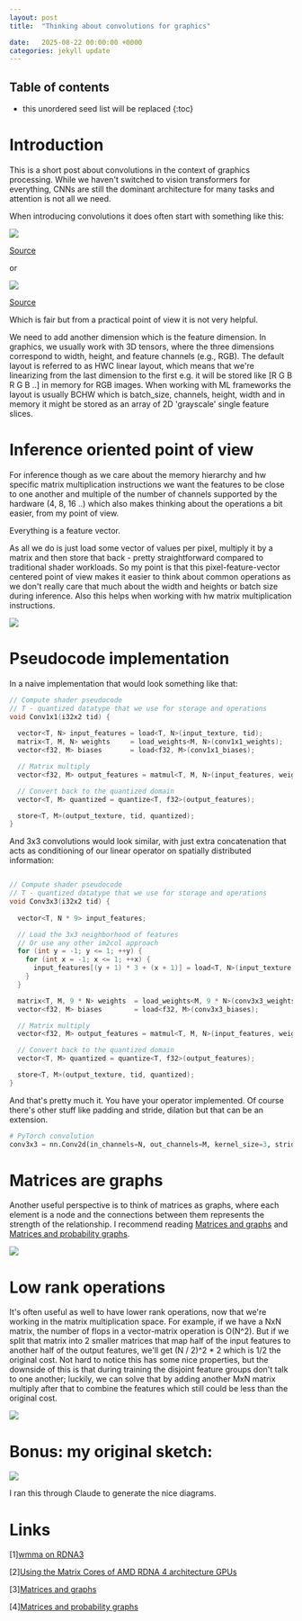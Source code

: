 ```yaml
---
layout: post
title:  "Thinking about convolutions for graphics"

date:   2025-08-22 00:00:00 +0000
categories: jekyll update
---
```


<script type="text/x-mathjax-config">
  MathJax.Hub.Config({
    tex2jax: {
      skipTags: ['script', 'noscript', 'style', 'textarea', 'pre'],
      inlineMath: [['$$','$$']]
    }
  });
</script>
<script src="https://cdn.mathjax.org/mathjax/latest/MathJax.js?config=TeX-AMS-MML_HTMLorMML" type="text/javascript"></script>

## Table of contents
* this unordered seed list will be replaced
{:toc}

# Introduction

This is a short post about convolutions in the context of graphics processing. While we haven't switched to vision transformers for everything, CNNs are still the dominant architecture for many tasks and attention is not all we need.

When introducing convolutions it does often start with something like this:

![](/assets/conv_for_gfx/wiki_conv.png)

[Source](https://en.wikipedia.org/wiki/Convolution)

or

![](/assets/conv_for_gfx/01_simple_convolution.jpg)

[Source](https://en.wikipedia.org/wiki/Convolution)

Which is fair but from a practical point of view it is not very helpful.

We need to add another dimension which is the feature dimension.
In graphics, we usually work with 3D tensors, where the three dimensions correspond to width, height, and feature channels (e.g., RGB).
The default layout is referred to as HWC linear layout, which means that we're linearizing from the last dimension to the first e.g. it will be stored like [R G B R G B ..] in memory for RGB images. When working with ML frameworks the layout is usually BCHW which is batch_size, channels, height, width and in memory it might be stored as an array of 2D 'grayscale' single feature slices.

# Inference oriented point of view

For inference though as we care about the memory hierarchy and hw specific matrix multiplication instructions we want the features to be close to one another and multiple of the number of channels supported by the hardware (4, 8, 16 ..) which also makes thinking about the operations a bit easier, from my point of view.

Everything is a feature vector.

As all we do is just load some vector of values per pixel, multiply it by a matrix and then store that back - pretty straightforward compared to traditional shader workloads. So my point is that this pixel-feature-vector centered point of view makes it easier to think about common operations as we don't really care that much about the width and heights or batch size during inference. Also this helps when working with hw matrix multiplication instructions.

![](/assets/conv_for_gfx/conv_diagram.png)

# Pseudocode implementation

In a naive implementation that would look something like that:

```c++
// Compute shader pseudocode
// T - quantized datatype that we use for storage and operations
void Conv1x1(i32x2 tid) {
  
  vector<T, N> input_features = load<T, N>(input_texture, tid);
  matrix<T, M, N> weights     = load_weights<M, N>(conv1x1_weights);
  vector<f32, M> biases       = load<f32, M>(conv1x1_biases);

  // Matrix multiply
  vector<f32, M> output_features = matmul<T, M, N>(input_features, weights) + biases;

  // Convert back to the quantized domain
  vector<T, M> quantized = quantize<T, f32>(output_features);

  store<T, M>(output_texture, tid, quantized);
}

```

And 3x3 convolutions would look similar, with just extra concatenation that acts as conditioning of our linear operator on spatially distributed information:

```c++

// Compute shader pseudocode
// T - quantized datatype that we use for storage and operations
void Conv3x3(i32x2 tid) {
  
  vector<T, N * 9> input_features;

  // Load the 3x3 neighborhood of features
  // Or use any other im2col approach
  for (int y = -1; y <= 1; ++y) {
    for (int x = -1; x <= 1; ++x) {
      input_features[(y + 1) * 3 + (x + 1)] = load<T, N>(input_texture, tid + /* offset */ i32x2(x, y));
    }
  }

  matrix<T, M, 9 * N> weights  = load_weights<M, 9 * N>(conv3x3_weights);
  vector<f32, M> biases        = load<f32, M>(conv3x3_biases);

  // Matrix multiply
  vector<f32, M> output_features = matmul<T, M, N>(input_features, weights) + biases;

  // Convert back to the quantized domain
  vector<T, M> quantized = quantize<T, f32>(output_features);

  store<T, M>(output_texture, tid, quantized);
}

```

And that's pretty much it. You have your operator implemented. Of course there's other stuff like padding and stride, dilation but that can be an extension.

```python
# PyTorch convolution
conv3x3 = nn.Conv2d(in_channels=N, out_channels=M, kernel_size=3, stride=1, padding=1)

```

# Matrices are graphs

Another useful perspective is to think of matrices as graphs, where each element is a node and the connections between them represents the strength of the relationship. I recommend reading [Matrices and graphs][3] and [Matrices and probability graphs][4].

![](/assets/conv_for_gfx/mat_graph.PNG)

# Low rank operations

It's often useful as well to have lower rank operations, now that we're working in the matrix multiplication space.
For example, if we have a NxN matrix, the number of flops in a vector-matrix operation is O(N^2). But if we split that matrix into 2 smaller matrices that map half of the input features to another half of the output features, we'll get (N / 2)^2 * 2 which is 1/2 the original cost. Not hard to notice this has some nice properties, but the downside of this is that during training the disjoint feature groups don't talk to one another; luckily, we can solve that by adding another MxN matrix multiply after that to combine the features which still could be less than the original cost.

![](/assets/conv_for_gfx/conv_group_diagram.PNG)


# Bonus: my original sketch:

![](/assets/conv_for_gfx/sketch.png)

I ran this through Claude to generate the nice diagrams.


# Links

[1][wmma on RDNA3][1]

[1]: https://gpuopen.com/learn/wmma_on_rdna3/

[2][Using the Matrix Cores of AMD RDNA 4 architecture GPUs][2]

[2]: https://gpuopen.com/learn/using_matrix_core_amd_rdna4/

[3][Matrices and graphs][3]

[3]: https://thepalindrome.org/p/matrices-and-graphs

[4][Matrices and probability graphs][4]

[4]: https://www.math3ma.com/blog/matrices-probability-graphs

<script src="https://utteranc.es/client.js"
        repo="aschrein/aschrein.github.io"
        issue-term="pathname"
        theme="github-dark"
        crossorigin="anonymous"
        async>
</script>